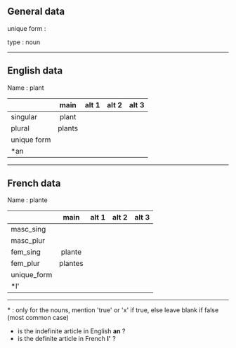 ## General data

unique form :

type : noun

---

## English data

Name : plant

|             |  main  | alt 1 | alt 2 | alt 3 |
| :---------- | :----: | :---: | :---: | ----- |
| singular    | plant  |       |       |       |
| plural      | plants |       |       |       |
| unique form |        |       |       |       |
| \*an        |        |       |       |       |

---

## French data

Name : plante

|             |  main   | alt 1 | alt 2 | alt 3 |
| :---------- | :-----: | :---: | :---: | :---: |
| masc_sing   |         |       |       |       |
| masc_plur   |         |       |       |       |
| fem_sing    | plante  |       |       |       |
| fem_plur    | plantes |       |       |       |
| unique_form |         |       |       |       |
| \*l'        |         |       |       |       |

---

\* : only for the nouns, mention 'true' or 'x' if true, else leave blank if false (most common case)

- is the indefinite article in English **an** ?
- is the definite article in French **l'** ?
